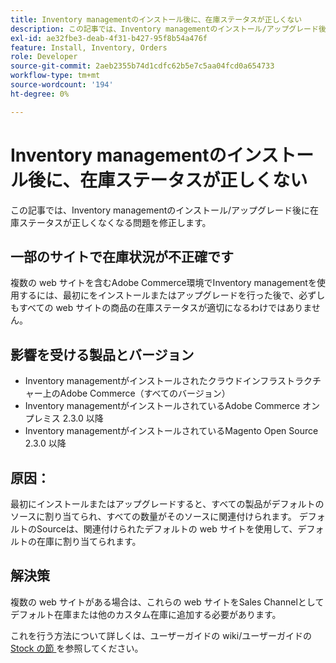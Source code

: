 ```yaml
---
title: Inventory managementのインストール後に、在庫ステータスが正しくない
description: この記事では、Inventory managementのインストール/アップグレード後に在庫ステータスが正しくなくなる問題を修正します。
exl-id: ae32fbe3-deab-4f31-b427-95f8b54a476f
feature: Install, Inventory, Orders
role: Developer
source-git-commit: 2aeb2355b74d1cdfc62b5e7c5aa04fcd0a654733
workflow-type: tm+mt
source-wordcount: '194'
ht-degree: 0%

---
```


# Inventory managementのインストール後に、在庫ステータスが正しくない

この記事では、Inventory managementのインストール/アップグレード後に在庫ステータスが正しくなくなる問題を修正します。

## 一部のサイトで在庫状況が不正確です

複数の web サイトを含むAdobe Commerce環境でInventory managementを使用するには、最初にをインストールまたはアップグレードを行った後で、必ずしもすべての web サイトの商品の在庫ステータスが適切になるわけではありません。

## 影響を受ける製品とバージョン

* Inventory managementがインストールされたクラウドインフラストラクチャー上のAdobe Commerce（すべてのバージョン）
* Inventory managementがインストールされているAdobe Commerce オンプレミス 2.3.0 以降
* Inventory managementがインストールされているMagento Open Source 2.3.0 以降

## 原因：

最初にインストールまたはアップグレードすると、すべての製品がデフォルトのソースに割り当てられ、すべての数量がそのソースに関連付けられます。 デフォルトのSourceは、関連付けられたデフォルトの web サイトを使用して、デフォルトの在庫に割り当てられます。

## 解決策

複数の web サイトがある場合は、これらの web サイトをSales Channelとしてデフォルト在庫または他のカスタム在庫に追加する必要があります。

これを行う方法について詳しくは、ユーザーガイドの wiki/ユーザーガイドの [Stock の節 ](https://experienceleague.adobe.com/en/docs/commerce-admin/inventory/stocks/stocks-manage) を参照してください。
